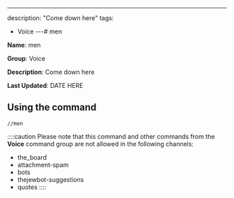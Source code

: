 ---
description: "Come down here"
tags:
  - Voice
---# men

**Name**: men

**Group**: Voice

**Description**: Come down here

**Last Updated**: DATE HERE

## Using the command

    //men

::::caution Please note that this command and other commands from the **Voice** command group are not allowed in the following channels:
- the_board
- attachment-spam
- bots
- thejewbot-suggestions
- quotes
::::